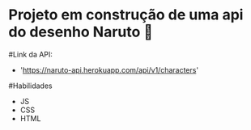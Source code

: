 # Projeto em construção de uma api do desenho Naruto :rocket:

#Link da API: 
- 'https://naruto-api.herokuapp.com/api/v1/characters'

#Habilidades
- JS
- CSS
- HTML
